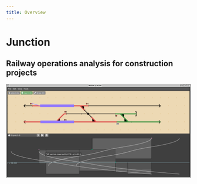 ```yaml
---
title: Overview
---
```

# Junction

## Railway operations analysis for construction projects

![Overview](imgs/ss_overview.png)





